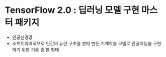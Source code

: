<h1>TensorFlow 2.0 : 딥러닝 모델 구현 마스터 패키지</h1>

- 인공신경망
 - 소프트웨어적으로 인간의 뉴런 구조를 본떠 만든 기계학습 모델로 인공지능을 구현하기 위한 기술 중 한 형태 
